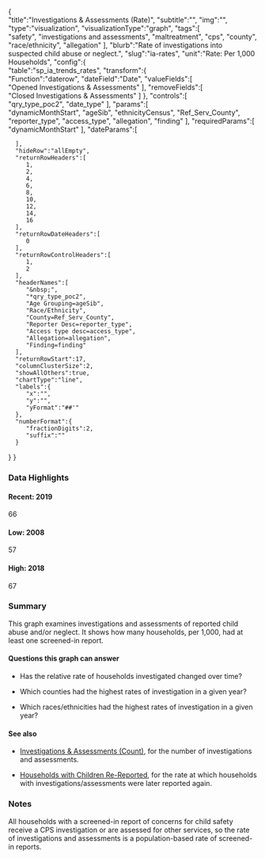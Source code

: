 {  
   "title":"Investigations & Assessments (Rate)",
   "subtitle":"",
   "img":"",
   "type":"visualization",
   "visualizationType":"graph",
   "tags":[  
      "safety",
      "investigations and assessments",
      "maltreatment",
      "cps",
      "county",
      "race/ethnicity",
      "allegation"
   ],
   "blurb":"Rate of investigations into suspected child abuse or neglect.",
   "slug":"ia-rates",
   "unit":"Rate: Per 1,000 Households",
   "config":{  
      "table":"sp_ia_trends_rates",
      "transform":{  
         "Function":"daterow",
         "dateField":"Date",
         "valueFields":[  
            "Opened Investigations & Assessments"
         ],
         "removeFields":[  
            "Closed Investigations & Assessments"
         ]
      },
      "controls":[  
         "qry_type_poc2",
         "date_type"
      ],
      "params":[  
         "dynamicMonthStart",
         "ageSib",
         "ethnicityCensus",
         "Ref_Serv_County",
         "reporter_type",
         "access_type",
         "allegation",
         "finding"
      ],
      "requiredParams":[  
         "dynamicMonthStart"
      ],
      "dateParams":[  

      ],
      "hideRow":"allEmpty",
      "returnRowHeaders":[  
         1,
         2,
         4,
         6,
         8,
         10,
         12,
         14,
         16
      ],
      "returnRowDateHeaders":[  
         0
      ],
      "returnRowControlHeaders":[  
         1,
         2
      ],
      "headerNames":[  
         "&nbsp;",
         "*qry_type_poc2",
         "Age Grouping=ageSib",
         "Race/Ethnicity",
         "County=Ref_Serv_County",
         "Reporter Desc=reporter_type",
         "Access type desc=access_type",
         "Allegation=allegation",
         "Finding=finding"
      ],
      "returnRowStart":17,
      "columnClusterSize":2,
      "showAllOthers":true,
      "chartType":"line",
      "labels":{  
         "x":"",
         "y":"",
         "yFormat":"##'"
      },
      "numberFormat":{  
         "fractionDigits":2,
         "suffix":""
      }
   }
}

### Data Highlights

<div class="stat">
    <h4>Recent: 2019</h4>
    <p>66</p>
</div>

<div class="stat">
    <h4>Low: 2008</h4>
    <p>57</p>
</div>

<div class="stat">
    <h4>High: 2018</h4>
    <p>67</p>
</div>

### Summary

This graph examines investigations and assessments of reported child abuse and/or neglect. It
shows how many households, per 1,000, had at least one screened-in report.

#### Questions this graph can answer

- Has the relative rate of households investigated changed over time?

- Which counties had the highest rates of investigation in a given year?

- Which races/ethnicities had the highest rates of investigation in a given year?

#### See also

- [Investigations & Assessments (Count)](https://portal.cssat.org/visualizations/ia-counts), for the
number of investigations and assessments.

- [Households with Children Re-Reported](https://portal.cssat.org/visualizations/ia-re-reports), for
the rate at which households with investigations/assessments were later reported again.

### Notes

All households with a screened-in report of concerns for child safety receive a CPS investigation or are assessed for other services, so the rate of investigations and assessments is a population-based rate of screened-in reports.
